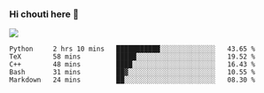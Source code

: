 ### Hi chouti here 👋

![](https://github-readme-stats.vercel.app/api?username=l0nl1f3)

<!--START_SECTION:waka-->
```text
Python     2 hrs 10 mins   ███████████░░░░░░░░░░░░░░   43.65 % 
TeX        58 mins         █████░░░░░░░░░░░░░░░░░░░░   19.52 % 
C++        48 mins         ████░░░░░░░░░░░░░░░░░░░░░   16.43 % 
Bash       31 mins         ██▓░░░░░░░░░░░░░░░░░░░░░░   10.55 % 
Markdown   24 mins         ██░░░░░░░░░░░░░░░░░░░░░░░   08.30 % 
```
<!--END_SECTION:waka-->

<!--
**l0nl1f3/l0nl1f3** is a ✨ _special_ ✨ repository because its `README.md` (this file) appears on your GitHub profile.

Here are some ideas to get you started:

- 🔭 I’m currently working on ...
- 🌱 I’m currently learning ...
- 👯 I’m looking to collaborate on ...
- 🤔 I’m looking for help with ...
- 💬 Ask me about ...
- 📫 How to reach me: ...
- 😄 Pronouns: ...
- ⚡ Fun fact: ...
-->
